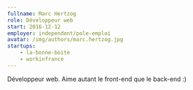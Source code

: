 ```yaml
---
fullname: Marc Hertzog
role: Développeur web
start: 2016-12-12
employer: independent/pole-emploi
avatar: /img/authors/marc.hertzog.jpg
startups:
    - la-bonne-boite
    - workinfrance
---
```


Développeur web. Aime autant le front-end que le back-end :)
